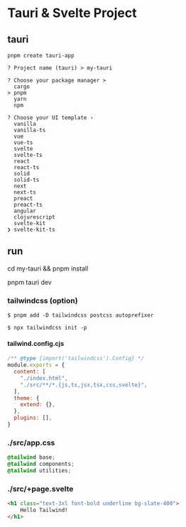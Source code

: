 # Tauri & Svelte Project

## tauri 
```shell
pnpm create tauri-app

? Project name (tauri) > my-tauri 

? Choose your package manager >
  cargo
> pnpm
  yarn
  npm

? Choose your UI template ›
  vanilla
  vanilla-ts
  vue
  vue-ts
  svelte
  svelte-ts
  react
  react-ts
  solid
  solid-ts
  next
  next-ts
  preact
  preact-ts
  angular
  clojurescript
  svelte-kit
❯ svelte-kit-ts
```

## run 
cd my-tauri && pnpm install

pnpm tauri dev



### tailwindcss (option)
```
$ pnpm add -D tailwindcss postcss autoprefixer

$ npx tailwindcss init -p
```


#### tailwind.config.cjs
```js
/** @type {import('tailwindcss').Config} */
module.exports = {
  content: [
    "./index.html",
    "./src/**/*.{js,ts,jsx,tsx,css,svelte}",
  ],
  theme: {
    extend: {},
  },
  plugins: [],
}
```

### ./src/app.css
```css
@tailwind base;
@tailwind components;
@tailwind utilities;
```

### ./src/+page.svelte
```html
<h1 class="text-3xl font-bold underline bg-slate-400">
    Hello Tailwind!
</h1>
```



